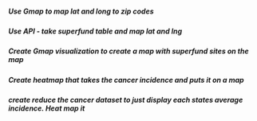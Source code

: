 ##### Use Gmap to map lat and long to zip codes
##### Use API - take superfund table and map lat and lng
##### Create Gmap visualization to create a map with superfund sites on the map
##### Create heatmap that takes the cancer incidence and puts it on a map
##### create reduce the cancer dataset to just display each states average incidence.  Heat map it
